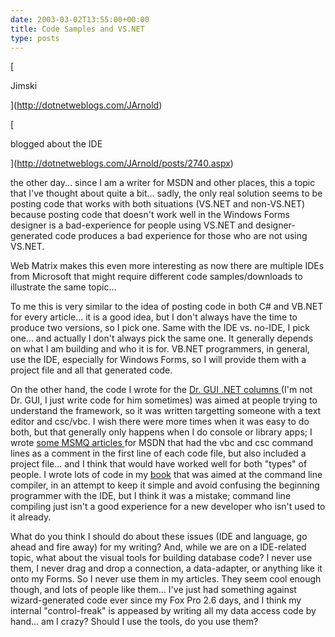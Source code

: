 ```yaml
---
date: 2003-03-02T13:55:00+00:00
title: Code Samples and VS.NET
type: posts
---
```

[

Jimski

](http://dotnetweblogs.com/JArnold)



[

blogged about the IDE

](http://dotnetweblogs.com/JArnold/posts/2740.aspx)

the other day... since I am a writer for MSDN and other places, this a topic that I've thought about quite a bit... sadly, the only real solution seems to be posting code that works with both situations (VS.NET and non-VS.NET) because posting code that doesn't work well in the Windows Forms designer is a bad-experience for people using VS.NET and designer-generated code produces a bad experience for those who are not using VS.NET.

Web Matrix makes this even more interesting as now there are multiple IDEs from Microsoft that might require different code samples/downloads to illustrate the same topic...

To me this is very similar to the idea of posting code in both C# and VB.NET for every article... it is a good idea, but I don't always have the time to produce two versions, so I pick one. Same with the IDE vs. no-IDE, I pick one... and actually I don't always pick the same one. It generally depends on what I am building and who it is for. VB.NET programmers, in general, use the IDE, especially for Windows Forms, so I will provide them with a project file and all that generated code.

On the other hand, the code I wrote for the [Dr. GUI .NET columns ](http://msdn.microsoft.com/library/en-us/dnguinet/html/drguinetnhp.asp)(I'm not Dr. GUI, I just write code for him sometimes) was aimed at people trying to understand the framework, so it was written targetting someone with a text editor and csc/vbc. I wish there were more times when it was easy to do both, but that generally only happens when I do console or library apps; I wrote [some MSMQ articles ](http://msdn.microsoft.com/library/en-us/dnbda/html/bdadotnetasync1.asp)for MSDN that had the vbc and csc command lines as a comment in the first line of each code file, but also included a project file... and I think that would have worked well for both "types" of people. I wrote lots of code in my [book](http://www.duncanmackenzie.net/books/Teach%20Yourself%20Visual%20Basic.NET%20in%2021%20Days.htm) that was aimed at the command line compiler, in an attempt to keep it simple and avoid confusing the beginning programmer with the IDE, but I think it was a mistake; command line compiling just isn't a good experience for a new developer who isn't used to it already.

What do you think I should do about these issues (IDE and language, go ahead and fire away) for my writing? And, while we are on a IDE-related topic, what about the visual tools for building database code? I never use them, I never drag and drop a connection, a data-adapter, or anything like it onto my Forms. So I never use them in my articles. They seem cool enough though, and lots of people like them... I've just had something against wizard-generated code ever since my Fox Pro 2.6 days, and I think my internal "control-freak" is appeased by writing all my data access code by hand... am I crazy? Should I use the tools, do you use them?
